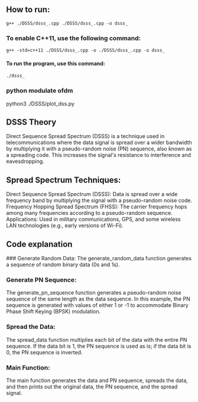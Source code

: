 
## How to run:
    g++ ./DSSS/dsss_.cpp ./DSSS/dsss_.cpp -o dsss_ 
### To enable C++11, use the following command:
    g++ -std=c++11 ./DSSS/dsss_.cpp -o ./DSSS/dsss_.cpp -o dsss_ 
#### To run the program, use this command:
    ./dsss_
    
### python modulate ofdm
python3 ./DSSS/plot_dss.py

## DSSS Theory
Direct Sequence Spread Spectrum (DSSS) is a technique used in telecommunications where the data signal is spread over a wider bandwidth by multiplying it with a pseudo-random noise (PN) sequence, also known as a spreading code. This increases the signal's resistance to interference and eavesdropping.

## Spread Spectrum Techniques:

Direct Sequence Spread Spectrum (DSSS): Data is spread over a wide frequency band by multiplying the signal with a pseudo-random noise code.
Frequency Hopping Spread Spectrum (FHSS): The carrier frequency hops among many frequencies according to a pseudo-random sequence.
Applications: Used in military communications, GPS, and some wireless LAN technologies (e.g., early versions of Wi-Fi).

## Code explanation

### Generate Random Data:
The generate_random_data function generates a sequence of random binary data (0s and 1s).

### Generate PN Sequence:

The generate_pn_sequence function generates a pseudo-random noise sequence of the same length as the data sequence. In this example, the PN sequence is generated with values of either 1 or -1 to accommodate Binary Phase Shift Keying (BPSK) modulation.

### Spread the Data:

The spread_data function multiplies each bit of the data with the entire PN sequence. If the data bit is 1, the PN sequence is used as is; if the data bit is 0, the PN sequence is inverted.

### Main Function:

The main function generates the data and PN sequence, spreads the data, and then prints out the original data, the PN sequence, and the spread signal.
